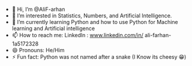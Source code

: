 - 👋 Hi, I’m @AliF-arhan
- 👀 I’m interested in Statistics, Numbers, and Artificial Intelligence.
- 🌱 I’m currently learning Python and how to use Python for Machine learning and Artificial intelligence
- 📫 How to reach me: Linkedln : www.linkedin.com/in/
ali-farhan-1a5172328
- 😄 Pronouns: He/Him
- ⚡ Fun fact: Python was not named after a snake (I Know its cheesy 😁)

<!---
- 💞️ I’m looking to collaborate on ..
AliF-arhan/AliF-arhan is a ✨ special ✨ repository because its `README.md` (this file) appears on your GitHub profile.
You can click the Preview link to take a look at your changes.
--->

